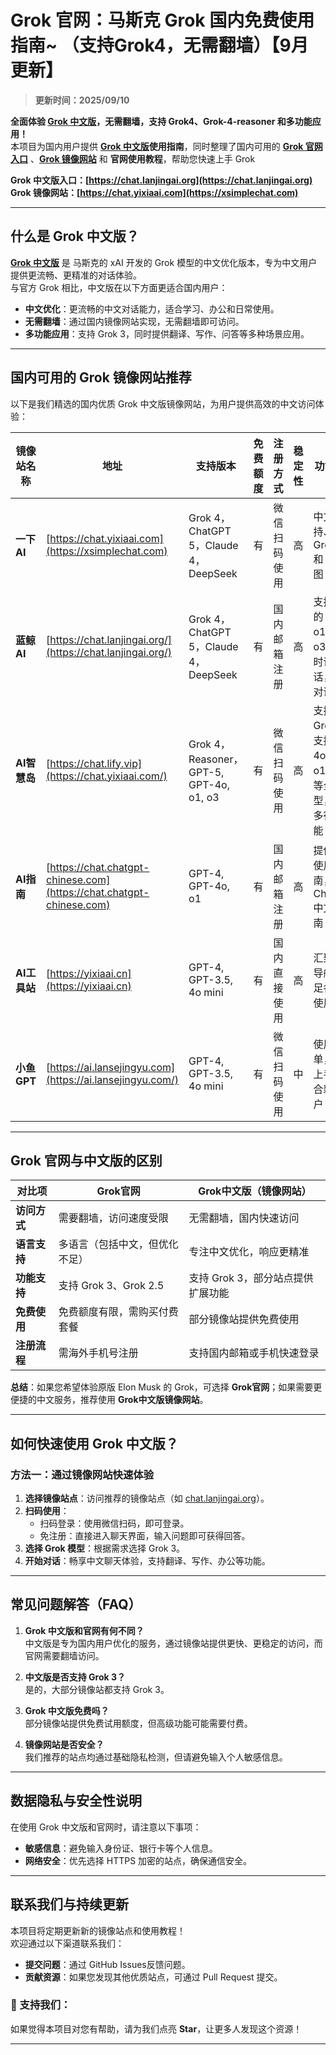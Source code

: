 # Grok 官网：马斯克 Grok 国内免费使用指南~ （支持Grok4，无需翻墙）【9月更新】

> **更新时间：2025/09/10**    

**全面体验 [Grok 中文版](https://chat.lanjingai.org/)，无需翻墙，支持 Grok4、Grok-4-reasoner 和多功能应用！**   
本项目为国内用户提供 **[Grok 中文版](https://chat.lanjingai.org/)使用指南**，同时整理了国内可用的 **[Grok 官网入口](https://xsimplechat.com/)** 、**[Grok 镜像网站](https://chat.lanjingai.org/)** 和 **官网使用教程**，帮助您快速上手 Grok

**Grok 中文版入口：[https://chat.lanjingai.org](https://chat.lanjingai.org)**   
**Grok 镜像网站：[https://chat.yixiaai.com](https://xsimplechat.com)**

---

## 什么是 Grok 中文版？

**[Grok 中文版](https://chat.lanjingai.org/)** 是 马斯克的 xAI 开发的 Grok 模型的中文优化版本，专为中文用户提供更流畅、更精准的对话体验。  
与官方 Grok 相比，中文版在以下方面更适合国内用户：

- **中文优化**：更流畅的中文对话能力，适合学习、办公和日常使用。
- **无需翻墙**：通过国内镜像网站实现，无需翻墙即可访问。
- **多功能应用**：支持 Grok 3，同时提供翻译、写作、问答等多种场景应用。

---

## 国内可用的 Grok 镜像网站推荐

以下是我们精选的国内优质 Grok 中文版镜像网站，为用户提供高效的中文访问体验：

| **镜像站名称**       | **地址**                                             | **支持版本**                                      | **免费额度** | **注册方式**         | **稳定性** | **功能亮点**                                     |
|----------------------|----------------------------------------------------|-------------------------------------------------|-------------|---------------------|-----------|----------------------------------------------|
| **一下 AI**          | [https://chat.yixiaai.com](https://xsimplechat.com) | Grok 4，ChatGPT 5，Claude 4，DeepSeek             | 有          | 微信扫码使用         | 高         | 中文支持、支持 Grok 4 和 MJ 绘图                 |
| **蓝鲸 AI**          | [https://chat.lanjingai.org/](https://chat.lanjingai.org/) | Grok 4，ChatGPT 5，Claude 4，DeepSeek             | 有          | 国内邮箱注册         | 高         | 支持最新的 GPT-o1、o3，实时语音对话，视频对话       |
| **AI智慧岛**         | [https://chat.lify.vip](https://chat.yixiaai.com/)    | Grok 4，Reasoner，GPT-5, GPT-4o, o1, o3          | 有          | 微信扫码使用         | 高         | 支持 Grok3，支持 4o、o1、o3 等全模型，兼具多行业功能  |
| **AI指南**           | [https://chat.chatgpt-chinese.com](https://chat.chatgpt-chinese.com) | GPT-4, GPT-4o, o1                              | 有          | 国内邮箱注册         | 高         | 提供 AI 使用指南，含 ChatGPT 中文版指南          |
| **AI工具站**         | [https://yixiaai.cn](https://yixiaai.cn)            | GPT-4, GPT-3.5, 4o mini                         | 有          | 国内直接使用         | 高         | 汇聚工具导航，满足各类 AI 使用需求                 |
| **小鱼GPT**          | [https://ai.lansejingyu.com](https://ai.lansejingyu.com/) | GPT-4, GPT-3.5, 4o mini                         | 有          | 微信扫码使用         | 中         | 使用简单，易于上手，适合新手用户                  |

---

## Grok 官网与中文版的区别

| **对比项**       | **Grok官网**              | **Grok中文版（镜像网站）**  |
|------------------|--------------------------|--------------------------------|
| **访问方式**     | 需要翻墙，访问速度受限         | 无需翻墙，国内快速访问          |
| **语言支持**     | 多语言（包括中文，但优化不足） | 专注中文优化，响应更精准        |
| **功能支持**     | 支持 Grok 3、Grok 2.5        | 支持 Grok 3，部分站点提供扩展功能 |
| **免费使用**     | 免费额度有限，需购买付费套餐   | 部分镜像站提供免费使用          |
| **注册流程**     | 需海外手机号注册              | 支持国内邮箱或手机快速登录              |

**总结**：如果您希望体验原版 Elon Musk 的 Grok，可选择 **Grok官网**；如果需要更便捷的中文服务，推荐使用 **Grok中文版镜像网站**。

---

## 如何快速使用 Grok 中文版？

### **方法一：通过镜像网站快速体验**
1. **选择镜像站点**：访问推荐的镜像站点（如 [chat.lanjingai.org](https://chat.lanjingai.org)）。
2. **扫码使用**：
   - 扫码登录：使用微信扫码，即可登录。
   - 免注册：直接进入聊天界面，输入问题即可获得回答。
3. **选择 Grok 模型**：根据需求选择 Grok 3。
4. **开始对话**：畅享中文聊天体验，支持翻译、写作、办公等功能。

---

## 常见问题解答（FAQ）

1. **Grok 中文版和官网有何不同？**  
   中文版是专为国内用户优化的服务，通过镜像站提供更快、更稳定的访问，而官网需要翻墙访问。

2. **中文版是否支持 Grok 3？**  
   是的，大部分镜像站都支持 Grok 3。

3. **Grok 中文版免费吗？**  
   部分镜像站提供免费试用额度，但高级功能可能需要付费。

4. **镜像网站是否安全？**  
   我们推荐的站点均通过基础隐私检测，但请避免输入个人敏感信息。

---

## 数据隐私与安全性说明

在使用 Grok 中文版和官网时，请注意以下事项：
- **敏感信息**：避免输入身份证、银行卡等个人信息。
- **网络安全**：优先选择 HTTPS 加密的站点，确保通信安全。

---

## 联系我们与持续更新

本项目将定期更新新的镜像站点和使用教程！  
欢迎通过以下渠道联系我们：
- **提交问题**：通过 GitHub Issues反馈问题。
- **贡献资源**：如果您发现其他优质站点，可通过 Pull Request 提交。

### 🌟 支持我们：
如果觉得本项目对您有帮助，请为我们点亮 **Star**，让更多人发现这个资源！

---
